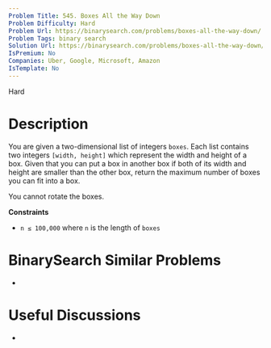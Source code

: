 ```yaml
---
Problem Title: 545. Boxes All the Way Down
Problem Difficulty: Hard
Problem Url: https://binarysearch.com/problems/boxes-all-the-way-down/
Problem Tags: binary search
Solution Url: https://binarysearch.com/problems/boxes-all-the-way-down/solutions/
IsPremium: No
Companies: Uber, Google, Microsoft, Amazon
IsTemplate: No
---
```


<span style="color: ;">Hard</span>

# Description

You are given a two-dimensional list of integers `boxes`. Each list contains two integers `[width, height]` which represent the width and height of a box. Given that you can put a box in another box if both of its width and height are smaller than the other box, return the maximum number of boxes you can fit into a box.

You cannot rotate the boxes.

**Constraints**
- `n ≤ 100,000` where `n` is the length of `boxes`

# BinarySearch Similar Problems

- []()

# Useful Discussions

- []()
